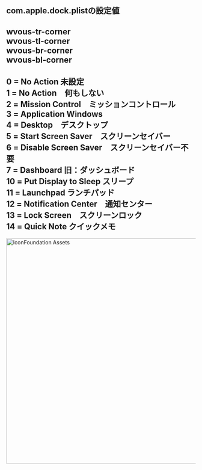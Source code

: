 com.apple.dock.plistの設定値  
---
wvous-tr-corner  
wvous-tl-corner  
wvous-br-corner  
wvous-bl-corner  
---
0 = No Action 未設定  
1 = No Action　何もしない  
2 = Mission Control　ミッションコントロール  
3 = Application Windows  
4 = Desktop　デスクトップ  
5 = Start Screen Saver　スクリーンセイバー  
6 = Disable Screen Saver　スクリーンセイバー不要  
7 = Dashboard 旧：ダッシュボード  
10 = Put Display to Sleep スリープ  
11 = Launchpad ランチパッド  
12 = Notification Center　通知センター  
13 = Lock Screen　スクリーンロック  
14 = Quick Note クイックメモ  
---

<img width="599" alt="IconFoundation Assets" src="https://github.com/force4u/AppleScript/assets/11995768/d0ecbd2f-bb03-437f-beff-319575ce91b7">
